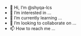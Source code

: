 - 👋 Hi, I’m @shyqa-lcs
- 👀 I’m interested in ...
- 🌱 I’m currently learning ...
- 💞️ I’m looking to collaborate on ...
- 📫 How to reach me ...

<!---
shyqa-lcs/shyqa-lcs is a ✨ special ✨ repository because its `README.md` (this file) appears on your GitHub profile.
You can click the Preview link to take a look at your changes.
--->
